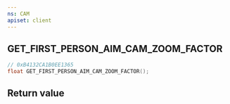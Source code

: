 ```yaml
---
ns: CAM
apiset: client
---
```

## GET_FIRST_PERSON_AIM_CAM_ZOOM_FACTOR

```c
// 0xB4132CA1B0EE1365
float GET_FIRST_PERSON_AIM_CAM_ZOOM_FACTOR();
```



## Return value


